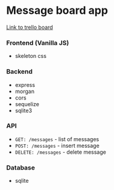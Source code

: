 # Message board app

[Link to trello board](https://trello.com/b/YW9WzOrw/message-board-app)

### Frontend (Vanilla JS)

- skeleton css

### Backend

- express
- morgan
- cors
- sequelize
- sqlite3

### API

- `GET: /messages` - list of messages
- `POST: /messages` - insert message
- `DELETE: /messages` - delete message

### Database

- sqlite

